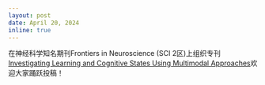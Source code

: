 ```yaml
---
layout: post
date: April 20, 2024
inline: true
---
```


在神经科学知名期刊Frontiers in Neuroscience (SCI 2区)上组织专刊<a href="https://www.frontiersin.org/research-topics/64023/investigating-learning-and-cognitive-states-using-multimodal-approaches?utm_source=wechat&utm_medium=social&utm_campaign=rtopinchn">Investigating Learning and Cognitive States Using Multimodal Approaches</a>欢迎大家踊跃投稿！
